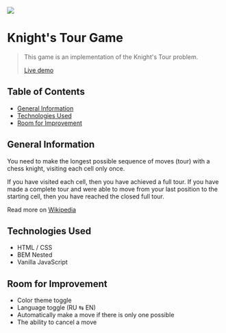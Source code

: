 <a href='https://github.com/untitled-dream/knights-tour-game/blob/main/README.ru.md'><img src='https://img.shields.io/badge/Read this in-Russian-blue'/></a>

# Knight's Tour Game
> This game is an implementation of the Knight's Tour problem.
> 
> [Live demo](https://untitled-dream.github.io/knights-tour-game/)

## Table of Contents
* [General Information](#general-information)
* [Technologies Used](#technologies-used)
* [Room for Improvement](#room-for-improvement)

## General Information
You need to make the longest possible sequence of moves (tour) with a chess knight, visiting each cell only once.

If you have visited each cell, then you have achieved a full tour. If you have made a complete tour and were able to move from your last position to the starting cell, then you have reached the closed full tour.

Read more on [Wikipedia](https://en.wikipedia.org/wiki/Knight%27s_tour)

## Technologies Used
- HTML / CSS
- BEM Nested
- Vanilla JavaScript

## Room for Improvement
- Color theme toggle
- Language toggle (RU ⇆ EN)
- Automatically make a move if there is only one possible
- The ability to cancel a move
